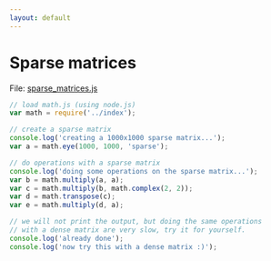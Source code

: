 ```yaml
---
layout: default
---
```


# Sparse matrices

File: [sparse_matrices.js](sparse_matrices.js)

```js
// load math.js (using node.js)
var math = require('../index');

// create a sparse matrix
console.log('creating a 1000x1000 sparse matrix...');
var a = math.eye(1000, 1000, 'sparse');

// do operations with a sparse matrix
console.log('doing some operations on the sparse matrix...');
var b = math.multiply(a, a);
var c = math.multiply(b, math.complex(2, 2));
var d = math.transpose(c);
var e = math.multiply(d, a);

// we will not print the output, but doing the same operations
// with a dense matrix are very slow, try it for yourself.
console.log('already done');
console.log('now try this with a dense matrix :)');

```

<!-- Note: This file is automatically generated. Changes made in this file will be overridden. -->


